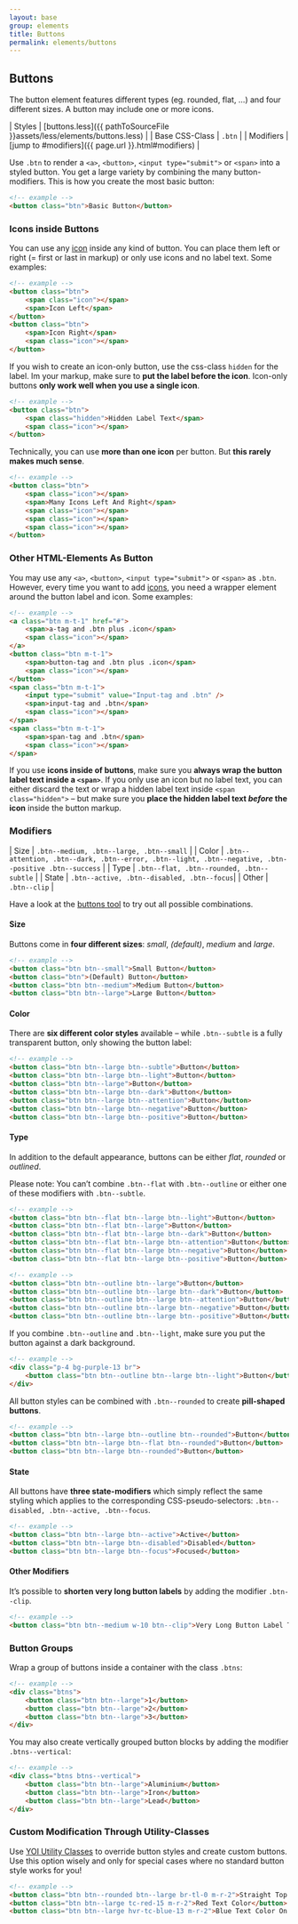 ```yaml
---
layout: base
group: elements
title: Buttons
permalink: elements/buttons
---
```


## Buttons
The button element features different types (eg. rounded, flat, …) and four different sizes. A button may include one or more icons.

| Styles         | [buttons.less]({{ pathToSourceFile }}assets/less/elements/buttons.less) |
| Base CSS-Class | `.btn`                                                                  |
| Modifiers      | [jump to #modifiers]({{ page.url }}.html#modifiers)                     |

Use `.btn` to render a `<a>`, `<button>`, `<input type="submit">` or `<span>` into a styled button. You get a large variety by combining the many button-modifiers. This is how you create the most basic button:

```html
<!-- example -->
<button class="btn">Basic Button</button>
```

### Icons inside Buttons
You can use any [icon](elements/icons.html) inside any kind of button. You can place them left or right (= first or last in markup) or only use icons and no label text. Some examples:

```html
<!-- example -->
<button class="btn">
    <span class="icon"></span>
    <span>Icon Left</span>
</button>
<button class="btn">
    <span>Icon Right</span>
    <span class="icon"></span>
</button>
```

If you wish to create an icon-only button, use the css-class `hidden` for the label. Im your markup, make sure to **put the label before the icon**. Icon-only buttons **only work well when you use a single icon**.

```html
<!-- example -->
<button class="btn">
    <span class="hidden">Hidden Label Text</span>
    <span class="icon"></span>
</button>
```

Technically, you can use **more than one icon** per button. But **this rarely makes much sense**.

```html
<!-- example -->
<button class="btn">
    <span class="icon"></span>
    <span>Many Icons Left And Right</span>
    <span class="icon"></span>
    <span class="icon"></span>
    <span class="icon"></span>
</button>
```

### Other HTML-Elements As Button
You may use any `<a>`, `<button>`, `<input type="submit">` or `<span>` as `.btn`. However, every time you want to add [icons](elements/icons.html), you need a wrapper element around the button label and icon. Some examples:

```html
<!-- example -->
<a class="btn m-t-1" href="#">
    <span>a-tag and .btn plus .icon</span>
    <span class="icon"></span>
</a>
<button class="btn m-t-1">
    <span>button-tag and .btn plus .icon</span>
    <span class="icon"></span>
</button>
<span class="btn m-t-1">
    <input type="submit" value="Input-tag and .btn" />
    <span>input-tag and .btn</span>
    <span class="icon"></span>
</span>
<span class="btn m-t-1">
    <span>span-tag and .btn</span>
    <span class="icon"></span>
</span>
```

If you use **icons inside of buttons**, make sure you **always wrap the button label text inside a `<span>`**. If you only use an icon but no label text, you can either discard the text or wrap a hidden label text inside `<span class="hidden">` – but make sure you **place the hidden label text *before* the icon** inside the button markup.

### Modifiers

| Size   | `.btn--medium, .btn--large, .btn--small` |
| Color  | `.btn--attention, .btn--dark, .btn--error, .btn--light, .btn--negative, .btn--positive .btn--success` |
| Type   | `.btn--flat, .btn--rounded, .btn--subtle` |
| State  | `.btn--active, .btn--disabled, .btn--focus`|
| Other  | `.btn--clip` |

<p class="hint hint--attention">Have a look at the <a href="tools/buttons.html">buttons tool</a> to try out all possible combinations.</p>

#### Size
Buttons come in **four different sizes**: *small*, *(default)*, *medium* and *large*.

```html
<!-- example -->
<button class="btn btn--small">Small Button</button>
<button class="btn">(Default) Button</button>
<button class="btn btn--medium">Medium Button</button>
<button class="btn btn--large">Large Button</button>
```

#### Color
There are **six different color styles** available – while `.btn--subtle` is a fully transparent button, only showing the button label:

```html
<!-- example -->
<button class="btn btn--large btn--subtle">Button</button>
<button class="btn btn--large btn--light">Button</button>
<button class="btn btn--large">Button</button>
<button class="btn btn--large btn--dark">Button</button>
<button class="btn btn--large btn--attention">Button</button>
<button class="btn btn--large btn--negative">Button</button>
<button class="btn btn--large btn--positive">Button</button>
```

#### Type
In addition to the default appearance, buttons can be either *flat*, *rounded* or *outlined*.

<p class="hint hint--negative">Please note: You can’t combine <code>.btn--flat</code> with <code>.btn--outline</code> or either one of these modifiers with <code>.btn--subtle</code>.</p>

```html
<!-- example -->
<button class="btn btn--flat btn--large btn--light">Button</button>
<button class="btn btn--flat btn--large">Button</button>
<button class="btn btn--flat btn--large btn--dark">Button</button>
<button class="btn btn--flat btn--large btn--attention">Button</button>
<button class="btn btn--flat btn--large btn--negative">Button</button>
<button class="btn btn--flat btn--large btn--positive">Button</button>
```

```html
<!-- example -->
<button class="btn btn--outline btn--large">Button</button>
<button class="btn btn--outline btn--large btn--dark">Button</button>
<button class="btn btn--outline btn--large btn--attention">Button</button>
<button class="btn btn--outline btn--large btn--negative">Button</button>
<button class="btn btn--outline btn--large btn--positive">Button</button>
```

<p class="hint hint--attention">If you combine <code>.btn--outline</code> and <code>.btn--light</code>, make sure you put the button against a dark background.</p>

```html
<!-- example -->
<div class="p-4 bg-purple-13 br">
    <button class="btn btn--outline btn--large btn--light">Button</button>
</div>
```

All button styles can be combined with `.btn--rounded` to create **pill-shaped buttons**.

```html
<!-- example -->
<button class="btn btn--large btn--outline btn--rounded">Button</button>
<button class="btn btn--large btn--flat btn--rounded">Button</button>
<button class="btn btn--large btn--rounded">Button</button>
```

#### State
All buttons have **three state-modifiers** which simply reflect the same styling which applies to the corresponding CSS-pseudo-selectors: `.btn--disabled, .btn--active, .btn--focus`.

```html
<!-- example -->
<button class="btn btn--large btn--active">Active</button>
<button class="btn btn--large btn--disabled">Disabled</button>
<button class="btn btn--large btn--focus">Focused</button>
```

#### Other Modifiers
It’s possible to **shorten very long button labels** by adding the modifier `.btn--clip`.

```html
<!-- example -->
<button class="btn btn--medium w-10 btn--clip">Very Long Button Label Text foo foo bar bar</button>
```

### Button Groups
Wrap a group of buttons inside a container with the class `.btns`:

```html
<!-- example -->
<div class="btns">
    <button class="btn btn--large">1</button>
    <button class="btn btn--large">2</button>
    <button class="btn btn--large">3</button>
</div>
```

You may also create vertically grouped button blocks by adding the modifier `.btns--vertical`:

```html
<!-- example -->
<div class="btns btns--vertical">
    <button class="btn btn--large">Aluminium</button>
    <button class="btn btn--large">Iron</button>
    <button class="btn btn--large">Lead</button>
</div>
```

### Custom Modification Through Utility-Classes
Use [YOI Utility Classes](utilities/) to override button styles and create custom buttons. Use this option wisely and only for special cases where no standard button style works for you!

```html
<!-- example -->
<button class="btn btn--rounded btn--large br-tl-0 m-r-2">Straight Top Left Corner</button>
<button class="btn btn--large tc-red-15 m-r-2">Red Text Color</button>
<button class="btn btn--large hvr-tc-blue-13 m-r-2">Blue Text Color On Hover</button>
```
